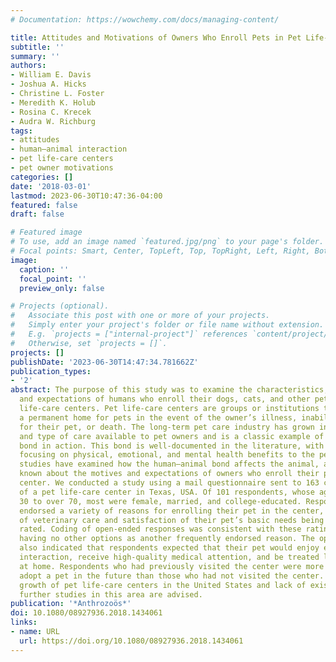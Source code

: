 ```yaml
---
# Documentation: https://wowchemy.com/docs/managing-content/

title: Attitudes and Motivations of Owners Who Enroll Pets in Pet Life-Care Centers
subtitle: ''
summary: ''
authors:
- William E. Davis
- Joshua A. Hicks
- Christine L. Foster
- Meredith K. Holub
- Rosina C. Krecek
- Audra W. Richburg
tags:
- attitudes
- human–animal interaction
- pet life-care centers
- pet owner motivations
categories: []
date: '2018-03-01'
lastmod: 2023-06-30T10:47:36-04:00
featured: false
draft: false

# Featured image
# To use, add an image named `featured.jpg/png` to your page's folder.
# Focal points: Smart, Center, TopLeft, Top, TopRight, Left, Right, BottomLeft, Bottom, BottomRight.
image:
  caption: ''
  focal_point: ''
  preview_only: false

# Projects (optional).
#   Associate this post with one or more of your projects.
#   Simply enter your project's folder or file name without extension.
#   E.g. `projects = ["internal-project"]` references `content/project/deep-learning/index.md`.
#   Otherwise, set `projects = []`.
projects: []
publishDate: '2023-06-30T14:47:34.781662Z'
publication_types:
- '2'
abstract: The purpose of this study was to examine the characteristics, motivations,
  and expectations of humans who enroll their dogs, cats, and other pets into pet
  life-care centers. Pet life-care centers are groups or institutions that provide
  a permanent home for pets in the event of the owner’s illness, inability to care
  for their pet, or death. The long-term pet care industry has grown in the quality
  and type of care available to pet owners and is a classic example of the human–animal
  bond in action. This bond is well-documented in the literature, with most research
  focusing on physical, emotional, and mental health benefits to the pet owner. Few
  studies have examined how the human–animal bond affects the animal, and little is
  known about the motives and expectations of owners who enroll their pet in a life-care
  center. We conducted a study using a mail questionnaire sent to 163 current clients
  of a pet life-care center in Texas, USA. Of 101 respondents, whose ages ranged from
  30 to over 70, most were female, married, and college-educated. Respondents strongly
  endorsed a variety of reasons for enrolling their pet in the center, with quality
  of veterinary care and satisfaction of their pet’s basic needs being the most highly
  rated. Coding of open-ended responses was consistent with these ratings and identified
  having no other options as another frequently endorsed reason. The open-ended responses
  also indicated that respondents expected that their pet would enjoy extensive social
  interaction, receive high-quality medical attention, and be treated like they were
  at home. Respondents who had previously visited the center were more willing to
  adopt a pet in the future than those who had not visited the center. With the dramatic
  growth of pet life-care centers in the United States and lack of existing literature,
  further studies in this area are advised.
publication: '*Anthrozoös*'
doi: 10.1080/08927936.2018.1434061
links:
- name: URL
  url: https://doi.org/10.1080/08927936.2018.1434061
---
```

